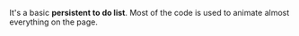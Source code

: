 It's a basic **persistent to do list**. Most of the code is used to animate almost everything on the page.
